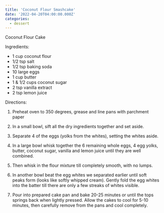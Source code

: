```yaml
---
title: 'Coconut Flour Smashcake'
date: '2022-04-20T04:00:00.000Z'
categories:
  - dessert
---
```

Coconut Flour Cake

Ingredients:
* 1 cup coconut flour
* 1/2 tsp salt
* 1/2 tsp baking soda
* 10 large eggs
* 1 cup butter
* 1 & 1/2 cups coconut sugar
* 2 tsp vanilla extract
* 2 tsp lemon juice

Directions:

1. Preheat oven to 350 degrees, grease and line pans with parchment paper

2. In a small bowl, sift all the dry ingredients together and set aside. 

3. Separate 4 of the eggs (yolks from the whites), setting the whites aside.

4. In a large bowl whisk together the 6 remaining whole eggs, 4 egg yolks, butter, coconut sugar, vanilla and lemon juice until they are well combined.
   
5. Then whisk in the flour mixture till completely smooth, with no lumps.

6. In another bowl beat the egg whites we separated earlier until soft peaks form (looks like softly whipped cream). Gently fold the egg whites into the batter till there are only a few streaks of whites visible.

7. Pour into prepared cake pan and bake 20-25 minutes or until the tops springs back when lightly pressed. Allow the cakes to cool for 5-10 minutes, then carefully remove from the pans and cool completely.


